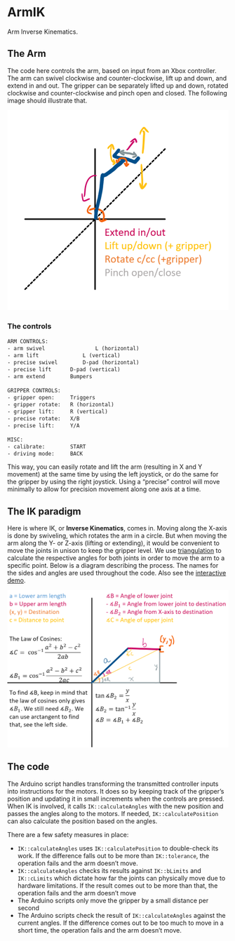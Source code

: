 # ArmIK
Arm Inverse Kinematics.

## The Arm

The code here controls the arm, based on input from an Xbox controller. The arm
can swivel clockwise and counter-clockwise, lift up and down, and extend in and out. The gripper can be separately lifted up and down, rotated clockwise and counter-clockwise and pinch open and closed. The following image should illustrate that.

![The possible degrees of freedom in the arm](controls.png)

### The controls

```  
ARM CONTROLS:
- arm swivel				L (horizontal)
- arm lift      		L (vertical)
- precise swivel		D-pad (horizontal)
- precise lift      D-pad (vertical)
- arm extend        Bumpers

GRIPPER CONTROLS:
- gripper open:     Triggers
- gripper rotate:   R (horizontal)
- gripper lift:     R (vertical)
- precise rotate:   X/B
- precise lift:     Y/A

MISC:
- calibrate:        START
- driving mode:     BACK
```

This way, you can easily rotate and lift the arm (resulting in X and Y movement) at the same time by using the left joystick, or do the same for the gripper by using the right joystick. Using a “precise” control will move minimally to allow for precision movement along one axis at a time.

## The IK paradigm

Here is where IK, or **Inverse Kinematics**, comes in. Moving along the X-axis is done by swiveling, which rotates the arm in a circle. But when moving the arm along the Y- or Z-axis (lifting or extending), it would be convenient to move the joints in unison to keep the gripper level. We use [triangulation](https://www.researchgate.net/publication/251743615_Triangulation_A_new_algorithm_for_Inverse_Kinematics) to calculate the respective angles for both joints in order to move the arm to a specific point. Below is a diagram describing the process. The names for the sides and angles are used throughout the code. Also see the [interactive demo](https://www.desmos.com/calculator/i8grld5pdu).

![The process of using triangulation to find the optimal angles](ik.png)

## The code

The Arduino script handles transforming the transmitted controller inputs into instructions for the motors. It does so by keeping track of the gripper’s position and updating it in small increments when the controls are pressed. When IK is involved, it calls `IK::calculateAngles` with the new position and passes the angles along to the motors. If needed, `IK::calculatePosition` can also calculate the position based on the angles. 

There are a few safety measures in place: 

- `IK::calculateAngles` uses `IK::calculatePosition` to double-check its work. If the difference falls out to be more than `IK::tolerance`, the operation fails and the arm doesn’t move. 
- `IK::calculateAngles` checks its results against `IK::bLimits` and `IK::cLimits` which dictate how far the joints can physically move due to hardware limitations. If the result comes out to be more than that, the operation fails and the arm doesn’t move
- The Arduino scripts only move the gripper by a small distance per second
- The Arduino scripts check the result of `IK::calculateAngles` against the current angles. If the difference comes out to be too much to move in a short time, the operation fails and the arm doesn’t move. 
